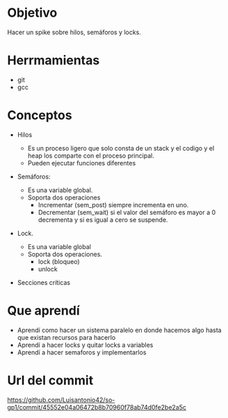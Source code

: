 # Objetivo
Hacer un spike sobre hilos, semáforos y locks.

# Herrmamientas 
+ git
+ gcc

# Conceptos
+ Hilos
  + Es un proceso ligero que solo consta de un stack y el codigo y el heap los comparte con el proceso principal.
  + Pueden ejecutar funciones diferentes


+ Semáforos:
  + Es una variable global.
  + Soporta dos operaciones
    + Incrementar (sem_post) siempre incrementa en uno.
    + Decrementar (sem_wait) si el valor del semáforo es mayor a 0 decrementa y si es igual a cero se suspende.

+ Lock.
  + Es una variable global
  + Soporta dos operaciones.
    + lock (bloqueo)
    + unlock

+ Secciones críticas


# Que aprendí

+ Aprendí como hacer un sistema paralelo en donde hacemos algo hasta que existan recursos para hacerlo
+ Aprendí a hacer locks y quitar locks a variables
+ Aprendí a hacer semaforos y implementarlos

# Url del commit
https://github.com/Luisantonio42/so-gp1/commit/45552e04a06472b8b70960f78ab74d0fe2be2a5c
